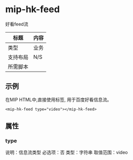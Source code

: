 ﻿# mip-hk-feed

好看feed流

|标题|内容|
|---|---|
|类型|业务|
|支持布局|N/S|
|所需脚本||

## 示例

在MIP HTML中,直接使用标签, 用于百度好看信息流。

```
<mip-hk-feed type="video"></mip-hk-feed>
```

## 属性

### type

说明：信息流类型
必选项：否
类型：字符串
取值范围：video
